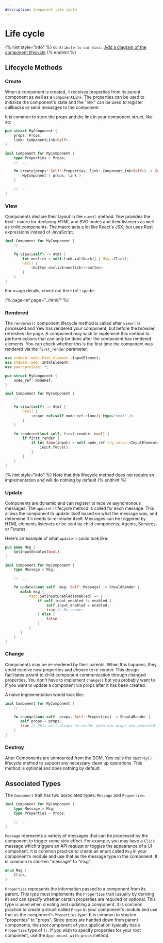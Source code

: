 ```yaml
---
description: Component life cycle
---
```


# Life cycle

{% hint style="info" %}
`Contribute to our docs:` [Add a diagram of the component lifecycle](https://github.com/yewstack/docs/issues/22)
{% endhint %}

## Lifecycle Methods

### Create

When a component is created, it receives properties from its parent component as well as a `ComponentLink`. The properties can be used to initialize the component's state and the "link" can be used to register callbacks or send messages to the component.

It is common to store the props and the link in your component struct, like so:

```rust
pub struct MyComponent {
    props: Props,
    link: ComponentLink<Self>,
}

impl Component for MyComponent {
    type Properties = Props;
    // ...

    fn create(props: Self::Properties, link: ComponentLink<Self>) -> Self {
        MyComponent { props, link }
    }

    // ...
}
```

### View

Components declare their layout in the `view()` method. Yew provides the `html!` macro for declaring HTML and SVG nodes and their listeners as well as child components. The macro acts a lot like React's JSX, but uses Rust expressions instead of JavaScript.

```rust
impl Component for MyComponent {
    // ...

    fn view(&self) -> Html {
        let onclick = self.link.callback(|_| Msg::Click);
        html! {
            <button onclick=onclick></button>
        }
    }
}
```

For usage details, check out the `html!` guide:

{% page-ref page="../html/" %}

### Rendered

The `rendered()` component lifecycle method is called after `view()` is processed and Yew has rendered your component, but before the browser refreshes the page. A component may wish to implement this method to perform actions that can only be done after the component has rendered elements. You can check whether this is the first time the component was rendered via the `first_render` parameter.

```rust
use stdweb::web::html_element::InputElement;
use stdweb::web::IHtmlElement;
use yew::prelude::*;

pub struct MyComponent {
    node_ref: NodeRef,
}

impl Component for MyComponent {
    // ...

    fn view(&self) -> Html {
        html! {
            <input ref=self.node_ref.clone() type="text" />
        }
    }

    fn rendered(&mut self, first_render: bool) {
        if first_render {
            if let Some(input) = self.node_ref.try_into::<InputElement>() {
                input.focus();
            }
        }
    }
}
```

{% hint style="info" %}
Note that this lifecycle method does not require an implementation and will do nothing by default
{% endhint %}

### Update

Components are dynamic and can register to receive asynchronous messages. The `update()` lifecycle method is called for each message. This allows the component to update itself based on what the message was, and determine if it needs to re-render itself. Messages can be triggered by HTML elements listeners or be sent by child components, Agents, Services, or Futures.

Here's an example of what `update()` could look like:

```rust
pub enum Msg {
    SetInputEnabled(bool)
}

impl Component for MyComponent {
    type Message = Msg;

    // ...

    fn update(&mut self, msg: Self::Message) -> ShouldRender {
       match msg {
           Msg::SetInputEnabled(enabled) => {
               if self.input_enabled != enabled {
                   self.input_enabled = enabled;
                   true // Re-render
               } else {
                   false
               }
           }
       }
    }
}
```

### Change

Components may be re-rendered by their parents. When this happens, they could receive new properties and choose to re-render. This design facilitates parent to child component communication through changed properties. You don't have to implement `change()` but you probably want to if you want to update a component via props after it has been created.

A naive implementation would look like:

```rust
impl Component for MyComponent {
    // ...

    fn change(&mut self, props: Self::Properties) -> ShouldRender {
       self.props = props;
       true // This will always re-render when new props are provided.
    }
}
```

### Destroy

After Components are unmounted from the DOM, Yew calls the `destroy()` lifecycle method to support any necessary clean up operations. This method is optional and does nothing by default.

## Associated Types

The `Component` trait has two associated types: `Message` and `Properties`.

```rust
impl Component for MyComponent {
    type Message = Msg;
    type Properties = Props;

    // ...
}
```

`Message` represents a variety of messages that can be processed by the component to trigger some side effect. For example, you may have a `Click` message which triggers an API request or toggles the appearance of a UI component. It is common practice to create an enum called `Msg` in your component's module and use that as the message type in the component. It is common to shorten "message" to "msg".

```rust
enum Msg {
    Click,
}
```

`Properties` represents the information passed to a component from its parent. This type must implements the `Properties` trait \(usually by deriving it\) and can specify whether certain properties are required or optional. This type is used when creating and updating a component. It is common practice to create a struct called `Props` in your component's module and use that as the component's `Properties` type. It is common to shorten "properties" to "props". Since props are handed down from parent components, the root component of your application typically has a `Properties` type of `()`. If you wish to specify properties for your root component, use the `App::mount_with_props` method.
